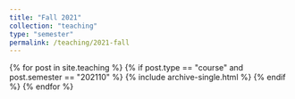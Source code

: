 ```yaml
---
title: "Fall 2021"
collection: "teaching"
type: "semester"
permalink: /teaching/2021-fall
---
```

{% for post in site.teaching %}
  {% if post.type == "course" and post.semester == "202110" %}
    {% include archive-single.html %}
  {% endif %}
{% endfor %}
